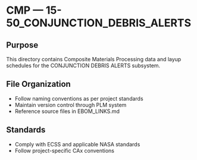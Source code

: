 # CMP — 15-50_CONJUNCTION_DEBRIS_ALERTS

## Purpose

This directory contains Composite Materials Processing data and layup schedules for the CONJUNCTION DEBRIS ALERTS subsystem.

## File Organization

- Follow naming conventions as per project standards
- Maintain version control through PLM system
- Reference source files in EBOM_LINKS.md

## Standards

- Comply with ECSS and applicable NASA standards
- Follow project-specific CAx conventions
